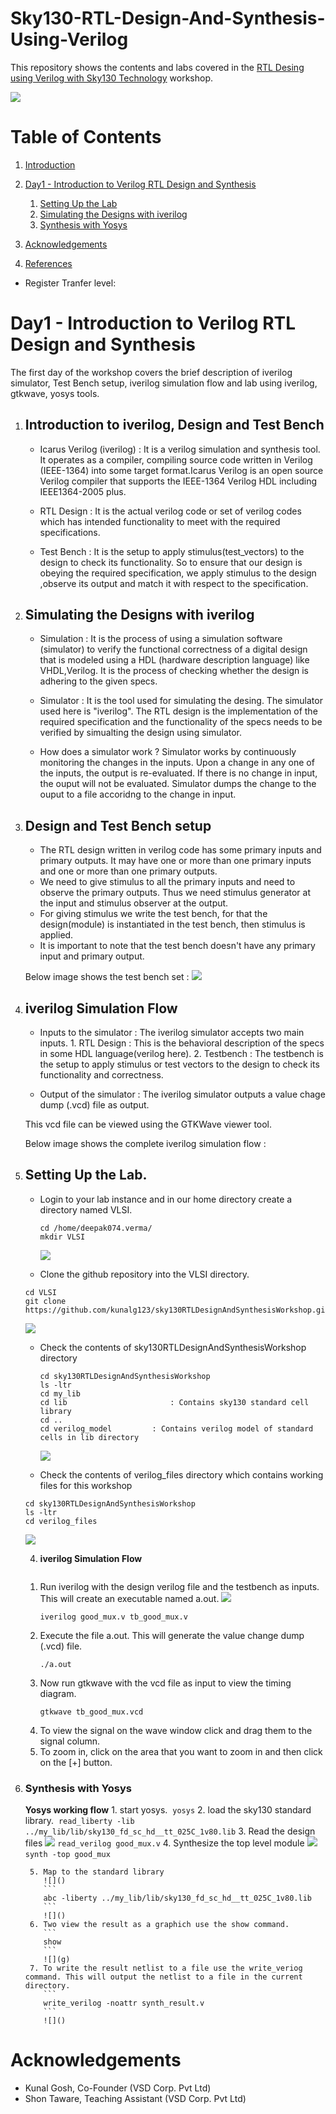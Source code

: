 # Sky130-RTL-Design-And-Synthesis-Using-Verilog

This repository shows the contents  and labs covered in the [RTL Desing using Verilog with Sky130 Technology](https://www.vlsisystemdesign.com/rtl-design-using-verilog-with-sky130-technology/) workshop.

![](https://github.com/Deepak42074/Sky130-RTL-Design-And-Synthesis-Using-Verilog/blob/main/DAY_1/VSD_Workshop_Detail.png)



# Table of Contents

1. [Introduction](#introduction)
2. [Day1 - Introduction to Verilog RTL Design and Synthesis](#day1---introduction-to-verilog-rtl-design-and-synthesis)
   1. [Setting Up the Lab](#setting-up-the-lab)
   2. [Simulating the Designs with iverilog](#simulating-the-designs-with-iverilog)
   3. [Synthesis with Yosys](#synthesis-with-yosys)

8. [Acknowledgements](#acknowledgements)
9. [References](#references)


* Register Tranfer level:

# Day1 - Introduction to Verilog RTL Design and Synthesis
The first day of the workshop covers the brief description of iverilog simulator, Test Bench setup, iverilog simulation flow  and lab using iverilog, gtkwave, yosys tools.
1. ## Introduction to iverilog, Design and Test Bench
	* Icarus Verilog (iverilog) : It is a verilog simulation and synthesis tool. It operates as a compiler, compiling source code written in Verilog (IEEE-1364) 	       into some target format.Icarus Verilog is an open source Verilog compiler that supports the IEEE-1364 Verilog HDL including IEEE1364-2005 plus.
	
	* RTL Design : It is the actual verilog code or set of verilog codes which has intended functionality to meet with the required specifications.
	
	* Test Bench : It is the setup to apply stimulus(test_vectors) to the design to check its functionality. So to ensure that our design is obeying the 		  required specification, we apply stimulus to the design ,observe its output and match it with respect to the specification.
	
	
 2. ## Simulating the Designs with iverilog
	* Simulation : It is the process of using a simulation software (simulator) to verify the functional correctness of a digital design that is modeled using a  		HDL (hardware description language) like VHDL,Verilog. It is the process of checking whether the design is adhering to the given specs.
	
	* Simulator : It is the tool used for simulating the desing. The simulator used here is "iverilog". The RTL design is the implementation of the required 	   specification and the functionality of the specs needs to be verified by simualting the design using simulator.
	
	* How does a simulator work ?
   	  Simulator works by continuously monitoring the changes in the inputs. Upon a change in any one of the inputs, the output is re-evaluated. If there is no 	     change in input, the ouput will not be evaluated. Simulator dumps the change to the ouput to a file accoridng to the change in input.
    
 3. ## Design and Test Bench setup
 	* The RTL design written in verilog code has some primary inputs and primary outputs. It may have one or more than one primary inputs and one or more 	    	      than one primary outputs.
 	* We need to give stimulus to all the primary inputs and need to observe the primary outputs. Thus we need stimulus generator at the input and stimulus 	observer at the output.
 	* For giving stimulus we write the test bench, for that the design(module) is instantiated in the test bench, then stimulus is applied.
 	* It is important to note that the test bench doesn't have any primary input and primary output.
 	
 	Below image shows the test bench set :
	![](https://github.com/Deepak42074/Sky130-RTL-Design-And-Synthesis-Using-Verilog/blob/main/DAY_1/Test_bench_setup.png)
 	
4. ##  iverilog Simulation Flow
	* Inputs to the simulator :
    	  The iverilog simulator accepts two main inputs.
	       	1. RTL Design    : This is the behavioral description of the specs in some HDL language(verilog here).
        	2. Testbench     : The testbench is the setup to apply stimulus or test vectors to the design to check its functionality and correctness.
	
	* Output of the simulator :
	 The iverilog simulator outputs a value chage dump (.vcd) file as output.
	 
	 This vcd file can be viewed using the GTKWave viewer tool.
	 
	 Below image shows the complete iverilog simulation flow :
	![](         )
        

5. ## Setting Up the Lab.
    - Login to your lab instance and in our home directory create a directory named VLSI.
      ``` 
      cd /home/deepak074.verma/
      mkdir VLSI
      ```
      ![](https://github.com/Deepak42074/Sky130-RTL-Design-And-Synthesis-Using-Verilog/blob/main/DAY_1/LAB_setup1.1.png)
      
     - Clone the github repository into the VLSI directory.
      ``` 
      cd VLSI
      git clone https://github.com/kunalg123/sky130RTLDesignAndSynthesisWorkshop.git
      ```
      ![](https://github.com/Deepak42074/Sky130-RTL-Design-And-Synthesis-Using-Verilog/blob/main/DAY_1/LAB_setup1.2.png)
      
    - Check the contents of sky130RTLDesignAndSynthesisWorkshop directory
      ``` 
      cd sky130RTLDesignAndSynthesisWorkshop
      ls -ltr
      cd my_lib 
      cd lib                       : Contains sky130 standard cell library
      cd ..
      cd verilog_model 		   : Contains verilog model of standard cells in lib directory
      ```
      ![](https://github.com/Deepak42074/Sky130-RTL-Design-And-Synthesis-Using-Verilog/blob/main/DAY_1/LAB_setup1.3.png)
      
     - Check the contents of verilog_files directory which contains working files for this workshop
     ```
     cd sky130RTLDesignAndSynthesisWorkshop
     ls -ltr
     cd verilog_files
     ```
     ![](https://github.com/Deepak42074/Sky130-RTL-Design-And-Synthesis-Using-Verilog/blob/main/DAY_1/LAB_setup1.4.png)

    4. **iverilog Simulation Flow**

     ![]()
      1. Run iverilog with the design verilog file and the testbench as inputs. This will create an executable named a.out.
         ![](g)
         ```
         iverilog good_mux.v tb_good_mux.v
         ```
      2. Execute the file a.out. This will generate the value change dump (.vcd) file.
         ![]()
         ```
         ./a.out
         ```
      3. Now run gtkwave with the vcd file as input to view the timing diagram.
         ![]()
         ```
         gtkwave tb_good_mux.vcd
         ```
      4. To view the signal on the wave window click and drag them to the signal column.
         ![]()
      5. To zoom in, click on the area that you want to zoom in and then click on the [+] button.
         ![]()
3. ### Synthesis with Yosys
    
    
      
     **Yosys working flow**
        1. start yosys.
           ![]()
           ```
           yosys
           ```
        2. load the sky130 standard library.
           ![]()
           ```
           read_liberty -lib ../my_lib/lib/sky130_fd_sc_hd__tt_025C_1v80.lib
           ```
        3. Read the design files
           ![](g)
           ```
           read_verilog good_mux.v
           ```
        4. Synthesize the top level module
           ![](/src/img/yosys4.png)
           ```
           synth -top good_mux
           ```
           ![]()
        
        5. Map to the standard library
           ![]()
           ```
           abc -liberty ../my_lib/lib/sky130_fd_sc_hd__tt_025C_1v80.lib
           ```
           ![]()
        6. Two view the result as a graphich use the show command.
           ```
           show
           ```
           ![](g)
        7. To write the result netlist to a file use the write_veriog command. This will output the netlist to a file in the current directory.
           ```
           write_verilog -noattr synth_result.v
           ```
           ![]()


    
# Acknowledgements

* Kunal Gosh, Co-Founder (VSD Corp. Pvt Ltd)
* Shon Taware, Teaching Assistant (VSD Corp. Pvt Ltd)


